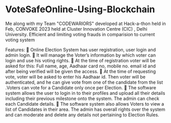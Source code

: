 # VoteSafeOnline-Using-Blockchain
Me along with my Team "CODEWARIORS"  developed at Hack-a-thon held in Feb, CONVOKE 2023 held at Cluster Innovation Centre (CIC) , Delhi University.
Efficient and limiting voting frauds in comparision to current voting system

Features:
 Online Election System has user registration, user login and 
admin login. 
 It will manage the Voter’s information by 
which voter can login and use his voting rights.
 At the time of registration voter will be asked for this: 
Full name, age, Aadhaar card no, mobile no. email id 
and after being verified will be given the access.
 At the time of requesting vote, voter will be asked to enter his Aadhaar 
id. Then voter will be authenticated, and he can give vote from one of the 
candidate from the list .Voters can vote for a Candidate only once per 
Election.
 The software system allows the user to login in to their profiles and 
upload all their details including their previous milestone onto the 
system. The admin can check each Candidate details.
 The software system also allows Voters to view a list of Candidates in 
their area. The admin has overall rights over the system and can moderate 
and delete any details not pertaining to Election Rules.
